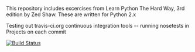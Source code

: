 This repository includes excercises from Learn Python The Hard Way, 3rd edition by Zed Shaw. These are written for Python 2.x

Testing out travis-ci.org continuous integration tools -- running nosetests in Projects on each commit

[![Build Status](https://travis-ci.org/deleeke/LPTHW.svg?branch=master)](https://travis-ci.org/deleeke/LPTHW)

